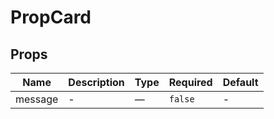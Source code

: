# PropCard

## Props

<!-- @vuese:PropCard:props:start -->
|Name|Description|Type|Required|Default|
|---|---|---|---|---|
|message|-|—|`false`|-|

<!-- @vuese:PropCard:props:end -->


